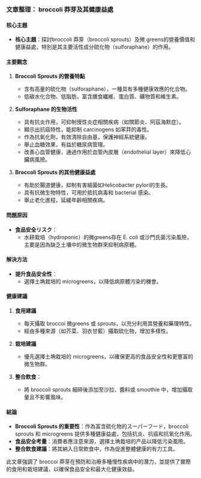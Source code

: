 ### 文章整理： broccoli 莽芽及其健康益處

#### 核心主題
- **核心主題**：探討broccoli 莽芽（broccoli sprouts）及微 greens的營養價值和健康益處，特別是其主要活性成分硫化物（sulforaphane）的作用。

#### 主要觀念
1. **Broccoli Sprouts 的營養特點**
   - 含有高量的硫化物（sulforaphane），一種具有多種健康效應的化合物。
   - 低碳水化合物、低脂肪，富含膳食纖維、蛋白質、礦物質和維生素。

2. **Sulforaphane 的生物活性**
   - 具有抗炎作用，可抑制慢性炎症相關疾病（如關節炎、阿茲海默症）。
   - 顯示出抗癌特性，能抑制 carcinogens 如苯荓的毒性。
   - 作為抗氧化劑，有效清除自由基，保護神經系統健康。
   - 舉止血糖效果，有益於糖尿病管理。
   - 改善心血管健康，通過作用於血管內皮層（endothelial layer）來降低心臟病風險。

3. **Broccoli Sprouts 的其他健康益處**
   - 有助於腸道健康，抑制有害細菌如Helicobacter pylori的生長。
   - 具有抗微生物特性，可用於抵抗病毒和 bacterial 感染。
   - 舉止老化進程，延緩年齡相關疾病。

#### 問題原因
- **食品安全リスク**：
  - 水耕栽培（hydroponic）的微greens存在 E. coli 或沙門氏菌污染風險，主要是因為缺乏土壤中的微生物群來抑制病原體。
  
#### 解決方法
- **提升食品安全性**：
  - 選擇土埆栽培的 microgreens，以降低病原體污染的機會。

#### 健康建議
1. **食用建議**
   - 每天攝取 broccoi 微greens 或 sprouts，以充分利用其營養和藥理特性。
   - 經由多種來源（如芥菜、羽衣甘藍）攝取硫化物，增加多樣性。

2. **栽培建議**
   - 優先選擇土埆栽培的 microgreens，以確保更高的食品安全性和更豐富的微生物群。

3. **整合飲食**：
   - 將 broccoli sprouts 細碎後添加至沙拉、醬料或 smoothie 中，增加攝取量且不影響風味。

#### 結論
- **Broccoli Sprouts 的重要性**：作為富含硫化物的スーパーフード，broccoli sprouts 和 microgreens 提供多種健康益處，包括抗炎、抗癌和抗氧化作用。
- **食品安全考量**：消費者應注意來源，選擇土埆栽培的产品以降低污染風險。
- **整合飲食建議**：將其納入日常飲食中，作為促進整體健康的有力工具。

此文章強調了 broccoi 莽芽在預防和治療多種慢性疾病中的潛力，並提供了實際的食用和栽培建議，以確保食品安全和最大化健康效益。